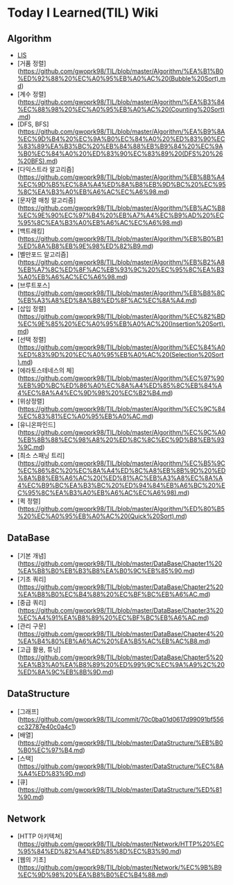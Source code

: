 # Today I Learned(TIL) Wiki

## Algorithm

- [LIS](<https://github.com/gwoprk98/TIL/blob/master/Algorithm/LIS%20(%EC%B5%9C%EC%9E%A5%20%EB%B6%80%EB%B6%84%20%EC%A6%9D%EA%B0%80%20%EC%88%98%EC%97%B4).md>)
- [거품 정렬] (<https://github.com/gwoprk98/TIL/blob/master/Algorithm/%EA%B1%B0%ED%92%88%20%EC%A0%95%EB%A0%AC%20(Bubble%20Sort).md>)
- [계수 정렬] (<https://github.com/gwoprk98/TIL/blob/master/Algorithm/%EA%B3%84%EC%88%98%20%EC%A0%95%EB%A0%AC%20(Counting%20Sort).md>)
- [DFS, BFS] (<https://github.com/gwoprk98/TIL/blob/master/Algorithm/%EA%B9%8A%EC%9D%B4%20%EC%9A%B0%EC%84%A0%20%ED%83%90%EC%83%89%EA%B3%BC%20%EB%84%88%EB%B9%84%20%EC%9A%B0%EC%84%A0%20%ED%83%90%EC%83%89%20(DFS%20%26%20BFS).md>)
- [다익스트라 알고리즘] (https://github.com/gwoprk98/TIL/blob/master/Algorithm/%EB%8B%A4%EC%9D%B5%EC%8A%A4%ED%8A%B8%EB%9D%BC%20%EC%95%8C%EA%B3%A0%EB%A6%AC%EC%A6%98.md)
- [문자열 매칭 알고리즘] (https://github.com/gwoprk98/TIL/blob/master/Algorithm/%EB%AC%B8%EC%9E%90%EC%97%B4%20%EB%A7%A4%EC%B9%AD%20%EC%95%8C%EA%B3%A0%EB%A6%AC%EC%A6%98.md)
- [백트래킹] (https://github.com/gwoprk98/TIL/blob/master/Algorithm/%EB%B0%B1%ED%8A%B8%EB%9E%98%ED%82%B9.md)
- [벨만포드 알고리즘] (https://github.com/gwoprk98/TIL/blob/master/Algorithm/%EB%B2%A8%EB%A7%8C%ED%8F%AC%EB%93%9C%20%EC%95%8C%EA%B3%A0%EB%A6%AC%EC%A6%98.md)
- [브루트포스] (https://github.com/gwoprk98/TIL/blob/master/Algorithm/%EB%B8%8C%EB%A3%A8%ED%8A%B8%ED%8F%AC%EC%8A%A4.md)
- [삽입 정렬] (https://github.com/gwoprk98/TIL/blob/master/Algorithm/%EC%82%BD%EC%9E%85%20%EC%A0%95%EB%A0%AC%20(Insertion%20Sort).md)
- [선택 정렬] (https://github.com/gwoprk98/TIL/blob/master/Algorithm/%EC%84%A0%ED%83%9D%20%EC%A0%95%EB%A0%AC%20(Selection%20Sort).md)
- [에라토스테네스의 체] (https://github.com/gwoprk98/TIL/blob/master/Algorithm/%EC%97%90%EB%9D%BC%ED%86%A0%EC%8A%A4%ED%85%8C%EB%84%A4%EC%8A%A4%EC%9D%98%20%EC%B2%B4.md)
- [위상정렬] (https://github.com/gwoprk98/TIL/blob/master/Algorithm/%EC%9C%84%EC%83%81%EC%A0%95%EB%A0%AC.md)
- [유니온파인드] (https://github.com/gwoprk98/TIL/blob/master/Algorithm/%EC%9C%A0%EB%8B%88%EC%98%A8%20%ED%8C%8C%EC%9D%B8%EB%93%9C.md)
- [최소 스패닝 트리] (https://github.com/gwoprk98/TIL/blob/master/Algorithm/%EC%B5%9C%EC%86%8C%20%EC%8A%A4%ED%8C%A8%EB%8B%9D%20%ED%8A%B8%EB%A6%AC%20(%ED%81%AC%EB%A3%A8%EC%8A%A4%EC%B9%BC%EA%B3%BC%20%ED%94%84%EB%A6%BC%20%EC%95%8C%EA%B3%A0%EB%A6%AC%EC%A6%98).md)
- [퀵 정렬] (https://github.com/gwoprk98/TIL/blob/master/Algorithm/%ED%80%B5%20%EC%A0%95%EB%A0%AC%20(Quick%20Sort).md)

## DataBase

- [기본 개념] (https://github.com/gwoprk98/TIL/blob/master/DataBase/Chapter1%20%EA%B8%B0%EB%B3%B8%EA%B0%9C%EB%85%90.md)
- [기초 쿼리] (https://github.com/gwoprk98/TIL/blob/master/DataBase/Chapter2%20%EA%B8%B0%EC%B4%88%20%EC%BF%BC%EB%A6%AC.md)
- [중급 쿼리] (https://github.com/gwoprk98/TIL/blob/master/DataBase/Chapter3%20%EC%A4%91%EA%B8%89%20%EC%BF%BC%EB%A6%AC.md)
- [관리 구문] (https://github.com/gwoprk98/TIL/blob/master/DataBase/Chapter4%20%EA%B4%80%EB%A6%AC%20%EA%B5%AC%EB%AC%B8.md)
- [고급 활용, 튜닝] (https://github.com/gwoprk98/TIL/blob/master/DataBase/Chapter5%20%EA%B3%A0%EA%B8%89%20%ED%99%9C%EC%9A%A9%2C%20%ED%8A%9C%EB%8B%9D.md)

## DataStructure

- [그래프] (https://github.com/gwoprk98/TIL/commit/70c0ba01d0617d99091bf556cc32787e40c0a4c1)
- [배열] (https://github.com/gwoprk98/TIL/blob/master/DataStructure/%EB%B0%B0%EC%97%B4.md)
- [스택] (https://github.com/gwoprk98/TIL/blob/master/DataStructure/%EC%8A%A4%ED%83%9D.md)
- [큐] (https://github.com/gwoprk98/TIL/blob/master/DataStructure/%ED%81%90.md)

## Network

- [HTTP 아키텍쳐] (https://github.com/gwoprk98/TIL/blob/master/Network/HTTP%20%EC%95%84%ED%82%A4%ED%85%8D%EC%B3%90.md)
- [웹의 기초] (https://github.com/gwoprk98/TIL/blob/master/Network/%EC%9B%B9%EC%9D%98%20%EA%B8%B0%EC%B4%88.md)
